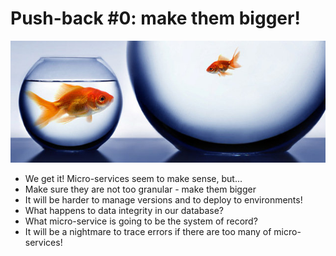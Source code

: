 # Push-back #0: make them bigger!

![](./media/BiggerIsBetter.jpg)

* We get it! Micro-services seem to make sense, but...
* Make sure they are not too granular - make them bigger
* It will be harder to manage versions and to deploy to environments!
* What happens to data integrity in our database?
* What micro-service is going to be the system of record?
* It will be a nightmare to trace errors if there are too many of micro-services!